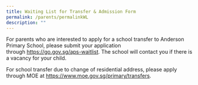 ```yaml
---
title: Waiting List for Transfer & Admission Form
permalink: /parents/permalinkWL
description: ""
---
```

<p>For parents who are interested to apply for a school transfer to Anderson Primary School, please submit your application through&nbsp;<a class="" href="https://go.gov.sg/aps-waitlist"><span class="">https://go.gov.sg/aps-waitlist</span></a>. The school will contact you if there is a vacancy for your child.</p>

<p class=""><span class="">For school transfer due to change of residential address, please apply through MOE at&nbsp;<a class="" href="https://www.moe.gov.sg/primary/transfers" target="_blank" rel="noopener">https://www.moe.gov.sg/primary/transfers</a>.</span></p>